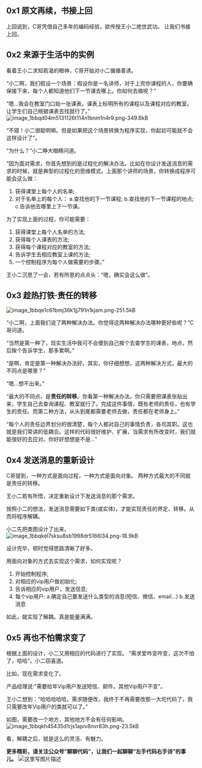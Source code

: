 ## 0x1 原文再续，书接上回
上回说到，C哥凭借自己多年的编码经验，欲传授王小二绝世武功。
让我们书接上回。
## 0x2 来源于生活中的实例
看着王小二求知若渴的眼神，C哥开始对小二循循善诱。

“小二啊，我们假设一个场景：假设你是一名讲师，对于上完你课程的人，你要确保接下来，每个人都知道他们下一节课去哪上。你如何去做呢？”

“嗯...我会在教室门口贴一张课表。课表上标明所有的课程以及课程对应的教室。让学生们自己根据课表去找就行了。”
![image_1bbqd04m5131126t114n1bnm1n4r9.png-349.6kB][2]

“不错！小二很聪明嘛。但是如果把这个场景转换为程序实现，你起初可能就不会这样设计了”。

“为什么？”小二睁大眼睛问道。

“因为面对需求，你首先想到的是过程化的解决办法。比如在你设计发送消息的需求的时候，就是典型的过程化的思维模式。上面那个讲师的场景，你转换成程序可能会这么做：

 1. 获得课堂上每个人的名单;
 2. 对于名单上的每个人：
    a.查找他的下一节课程;
    b.查找他的下一节课程的地点;
    c.告诉他去哪里上下一节课。

为了实现上面的过程，你可能需要：
 1. 获得课堂上每个人名单的方法;
 2. 获得每个人课表的方法;
 3. 获得每个课程对应的教室的方法;
 4. 告诉学生去相应教室上课的方法;
 5. 一个控制程序为每个人做需要的步骤。”
 
王小二沉思了一会，若有所思的点点头：“嗯，确实会这么做”。

## 0x3 趁热打铁·责任的转移
![image_1bbqe1c61bmj36k1jj791n1kjam.png-251.5kB][3]

“小二啊，上面我们说了两种解决办法。你觉得这两种解决办法哪种更好些呢？”C哥问道。

“当然是第一种了，现实生活中我可不会傻到自己挨个去查学生的课表，地点，然后挨个告诉学生，那多累啊。”

“是啊，肯定是第一种解决办法好。其实，你仔细想想，这两种解决方式，最大的不同点是哪里？”

“嗯...想不出来。”

“最大的不同点，是**责任的转移**。你看第一种解决办法，你只需要把课表张贴出来，学生自己去查询课程、教室就行了。完成这件事情，既有老师的责任，也有学生的责任。而第二种方法，从头到尾都需要老师去做，责任都在老师身上。”

“每个人的责任边界划分的很清楚，每个人都对自己的事情负责，各司其职。这也就是我们常讲的低耦合。这样的代码很好维护、扩展，当需求有所改变时，我们就能很好的去应对。你好好想想是不是...”
## 0x4 发送消息的重新设计
C哥提到，一种方式是面向过程，一种方式是面向对象。
两种方式最大的不同就是责任的转移。

王小二若有所悟，决定重新设计下发送消息的那个需求。

按照小二的想法，发送消息需要如下类(或实体)，才能实现责任的界定、转移。从而将程序解耦。

小二先把类图设计了出来。
![image_1bbqkel7sksu8sb1998dr5166l34.png-18.9kB][4]

设计完毕，顿时觉得思路清晰了好多。

用面向对象的方式去实现这个需求，如何实现呢？

 1. 开始控制程序;
 2. 对相应的vip用户做初始化;
 3. 告诉相应的vip用户，发送信息;
 4. 每个vip用户:
    a.确定自己要发送什么类型的消息(短信、微信、email...)
    b.发送消息

如此，就实现了解耦。真是能量满满。

## 0x5 再也不怕需求变了
根据上面的设计，小二又用相应的代码进行了实现。
“需求爱咋变咋变，这次不怕了，哈哈”，小二窃喜道。

比如，现在需求变化了。

产品经理说:"需要给年Vip用户发送短信、邮件。其他Vip用户不变"。

王小二想到：“哈哈哈哈哈，需求随便改，我终于不再需要改那一大坨代码了，我只需要改年Vip用户的类就可以了。”

如图，需要改一个地方，其他地方不会有任何影响。
![image_1bbqkh45435d1rjs1apiv8nvr83h.png-23.5kB][5]

看，解耦之后，就是这么的灵活、有魅力。

**更多精彩，请关注公众号“聊聊代码”，让我们一起聊聊“左手代码右手诗”的事儿。**
![这里写图片描述](http://img.blog.csdn.net/20170326120133974?watermark/2/text/aHR0cDovL2Jsb2cuY3Nkbi5uZXQvdTAxMTUwOTc4MQ==/font/5a6L5L2T/fontsize/400/fill/I0JBQkFCMA==/dissolve/70/gravity/SouthEast)


  [1]: https://segmentfault.com/a/1190000008711877
  [2]: http://static.zybuluo.com/ericliu001/4rrnuftrqlgvk3zer0tk631f/image_1bbqd04m5131126t114n1bnm1n4r9.png
  [3]: http://static.zybuluo.com/ericliu001/7repmbqn25txi2p0xgue3pby/image_1bbqe1c61bmj36k1jj791n1kjam.png
  [4]: http://static.zybuluo.com/ericliu001/2llo3nyy3rso358g2bh47lwl/image_1bbqkel7sksu8sb1998dr5166l34.png
  [5]: http://static.zybuluo.com/ericliu001/3f47frj8hc3n8ff8wclg416y/image_1bbqkh45435d1rjs1apiv8nvr83h.png
  [6]: /img/bVK3YX